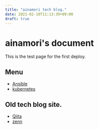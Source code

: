 ```yaml
---
title: "ainamori tech blog."
date: 2021-02-10T11:13:39+09:00
draft: true
---
```


# ainamori's document

This is the test page for the first deploy.

## Menu

- [Ansible](ansible/index.html)
- [kubernetes](kubernetes/index.html)


## Old tech blog site.

- [Qiita](https://qiita.com/ainamori)
- [zenn](https://zenn.dev/ainamori)